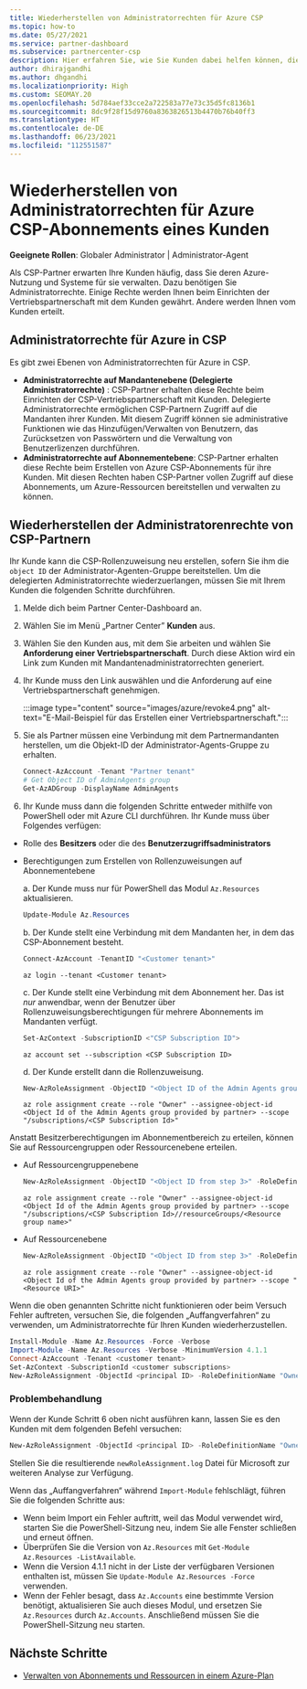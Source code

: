 ```yaml
---
title: Wiederherstellen von Administratorrechten für Azure CSP
ms.topic: how-to
ms.date: 05/27/2021
ms.service: partner-dashboard
ms.subservice: partnercenter-csp
description: Hier erfahren Sie, wie Sie Kunden dabei helfen können, die Administratorrechte eines Partners wiederherzustellen, damit der Partner dabei helfen kann die Azure CSP-Abonnements eines Kunden zu verwalten.
author: dhirajgandhi
ms.author: dhgandhi
ms.localizationpriority: High
ms.custom: SEOMAY.20
ms.openlocfilehash: 5d784aef33cce2a722583a77e73c35d5fc8136b1
ms.sourcegitcommit: 8dc9f28f15d9760a8363826513b4470b76b40ff3
ms.translationtype: HT
ms.contentlocale: de-DE
ms.lasthandoff: 06/23/2021
ms.locfileid: "112551587"
---
```

# <a name="reinstate-admin-privileges-for-a-customers-azure-csp-subscriptions"></a>Wiederherstellen von Administratorrechten für Azure CSP-Abonnements eines Kunden  

**Geeignete Rollen**: Globaler Administrator | Administrator-Agent

Als CSP-Partner erwarten Ihre Kunden häufig, dass Sie deren Azure-Nutzung und Systeme für sie verwalten. Dazu benötigen Sie Administratorrechte. Einige Rechte werden Ihnen beim Einrichten der Vertriebspartnerschaft mit dem Kunden gewährt. Andere werden Ihnen vom Kunden erteilt.

## <a name="admin-privileges-for-azure-in-csp"></a>Administratorrechte für Azure in CSP

Es gibt zwei Ebenen von Administratorrechten für Azure in CSP.

- **Administratorrechte auf Mandantenebene (Delegierte Administratorrechte)** : CSP-Partner erhalten diese Rechte beim Einrichten der CSP-Vertriebspartnerschaft mit Kunden. Delegierte Administratorrechte ermöglichen CSP-Partnern Zugriff auf die Mandanten ihrer Kunden. Mit diesem Zugriff können sie administrative Funktionen wie das Hinzufügen/Verwalten von Benutzern, das Zurücksetzen von Passwörtern und die Verwaltung von Benutzerlizenzen durchführen.
- **Administratorrechte auf Abonnementebene**: CSP-Partner erhalten diese Rechte beim Erstellen von Azure CSP-Abonnements für ihre Kunden. Mit diesen Rechten haben CSP-Partner vollen Zugriff auf diese Abonnements, um Azure-Ressourcen bereitstellen und verwalten zu können.

## <a name="reinstate-csp-a-partners-admin-privileges"></a>Wiederherstellen der Administratorenrechte von CSP-Partnern

Ihr Kunde kann die CSP-Rollenzuweisung neu erstellen, sofern Sie ihm die `object ID` der Administrator-Agenten-Gruppe bereitstellen. Um die delegierten Administratorrechte wiederzuerlangen, müssen Sie mit Ihrem Kunden die folgenden Schritte durchführen.

1. Melde dich beim Partner Center-Dashboard an.

2. Wählen Sie im Menü „Partner Center” **Kunden** aus.

3. Wählen Sie den Kunden aus, mit dem Sie arbeiten und wählen Sie **Anforderung einer Vertriebspartnerschaft**. Durch diese Aktion wird ein Link zum Kunden mit Mandantenadministratorrechten generiert.

4. Ihr Kunde muss den Link auswählen und die Anforderung auf eine Vertriebspartnerschaft genehmigen.

   :::image type="content" source="images/azure/revoke4.png" alt-text="E-Mail-Beispiel für das Erstellen einer Vertriebspartnerschaft.":::

5. Sie als Partner müssen eine Verbindung mit dem Partnermandanten herstellen, um die Objekt-ID der Administrator-Agents-Gruppe zu erhalten.
  
   ```powershell
   Connect-AzAccount -Tenant "Partner tenant"
   # Get Object ID of AdminAgents group
   Get-AzADGroup -DisplayName AdminAgents
   ```

6. Ihr Kunde muss dann die folgenden Schritte entweder mithilfe von PowerShell oder mit Azure CLI durchführen. Ihr Kunde muss über Folgendes verfügen:

- Rolle des **Besitzers** oder die des **Benutzerzugriffsadministrators** 
- Berechtigungen zum Erstellen von Rollenzuweisungen auf Abonnementebene

   a. Der Kunde muss nur für PowerShell das Modul `Az.Resources` aktualisieren.
   ```powershell
   Update-Module Az.Resources
   ```

   b. Der Kunde stellt eine Verbindung mit dem Mandanten her, in dem das CSP-Abonnement besteht.
   ```powershell
   Connect-AzAccount -TenantID "<Customer tenant>"
   ```
   ```azurecli
   az login --tenant <Customer tenant>
   ```

   c. Der Kunde stellt eine Verbindung mit dem Abonnement her. Das ist *nur* anwendbar, wenn der Benutzer über Rollenzuweisungsberechtigungen für mehrere Abonnements im Mandanten verfügt.

   ```powershell
   Set-AzContext -SubscriptionID <"CSP Subscription ID">
   ```
   ```azurecli
   az account set --subscription <CSP Subscription ID>
   ```

   d. Der Kunde erstellt dann die Rollenzuweisung.
    
   ```powershell
   New-AzRoleAssignment -ObjectID "<Object ID of the Admin Agents group provided by partner>" -RoleDefinitionName "Owner" -Scope "/subscriptions/'<CSP subscription ID>'"
   ```
   ```azurecli
   az role assignment create --role "Owner" --assignee-object-id <Object Id of the Admin Agents group provided by partner> --scope "/subscriptions/<CSP Subscription Id>"
   ```

Anstatt Besitzerberechtigungen im Abonnementbereich zu erteilen, können Sie auf Ressourcengruppen oder Ressourcenebene erteilen. 

- Auf Ressourcengruppenebene

   ```powershell
   New-AzRoleAssignment -ObjectID "<Object ID from step 3>" -RoleDefinitionName Owner -Scope "/subscriptions/'SubscriptionID of CSP subscription'/resourceGroups/'Resource group name'"
   ```
   ```azurecli
   az role assignment create --role "Owner" --assignee-object-id <Object Id of the Admin Agents group provided by partner> --scope "/subscriptions/<CSP Subscription Id>//resourceGroups/<Resource group name>"
   ```

- Auf Ressourcenebene

   ```powershell
   New-AzRoleAssignment -ObjectID "<Object ID from step 3>" -RoleDefinitionName Owner -Scope "<Resource URI>"
   ```
   ```azurecli
   az role assignment create --role "Owner" --assignee-object-id <Object Id of the Admin Agents group provided by partner> --scope "<Resource URI>"
   ```

Wenn die oben genannten Schritte nicht funktionieren oder beim Versuch Fehler auftreten, versuchen Sie, die folgenden „Auffangverfahren“ zu verwenden, um Administratorrechte für Ihren Kunden wiederherzustellen.

```powershell
Install-Module -Name Az.Resources -Force -Verbose
Import-Module -Name Az.Resources -Verbose -MinimumVersion 4.1.1
Connect-AzAccount -Tenant <customer tenant>
Set-AzContext -SubscriptionId <customer subscriptions>
New-AzRoleAssignment -ObjectId <principal ID> -RoleDefinitionName "Owner" -Scope "/subscriptions/<customer subscription>" -ObjectType "ForeignGroup"
```

### <a name="troubleshooting"></a>Problembehandlung

Wenn der Kunde Schritt 6 oben nicht ausführen kann, lassen Sie es den Kunden mit dem folgenden Befehl versuchen:

```powershell
New-AzRoleAssignment -ObjectId <principal ID> -RoleDefinitionName "Owner" -Scope "/subscriptions/<costumer subscription>" -ObjectType "ForeignGroup" -Debug > newRoleAssignment.log
```

Stellen Sie die resultierende `newRoleAssignment.log` Datei für Microsoft zur weiteren Analyse zur Verfügung.

Wenn das „Auffangverfahren“ während `Import-Module` fehlschlägt, führen Sie die folgenden Schritte aus:
- Wenn beim Import ein Fehler auftritt, weil das Modul verwendet wird, starten Sie die PowerShell-Sitzung neu, indem Sie alle Fenster schließen und erneut öffnen.
- Überprüfen Sie die Version von `Az.Resources` mit `Get-Module Az.Resources -ListAvailable`.
- Wenn die Version 4.1.1 nicht in der Liste der verfügbaren Versionen enthalten ist, müssen Sie `Update-Module Az.Resources -Force` verwenden.
- Wenn der Fehler besagt, dass `Az.Accounts` eine bestimmte Version benötigt, aktualisieren Sie auch dieses Modul, und ersetzen Sie `Az.Resources` durch `Az.Accounts`. Anschließend müssen Sie die PowerShell-Sitzung neu starten.


## <a name="next-steps"></a>Nächste Schritte

- [Verwalten von Abonnements und Ressourcen in einem Azure-Plan](azure-plan-manage.md)
